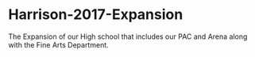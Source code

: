 # Harrison-2017-Expansion
The Expansion of our High school that includes our PAC and Arena along with the Fine Arts Department.
